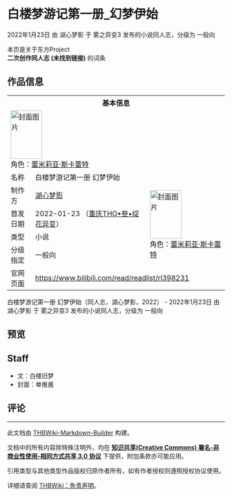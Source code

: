 # 白楼梦游记第一册_幻梦伊始

<!-- source html: G:\repos\THBWiki-Markdown-Builder\THBWikiMarkdown\Temp\main\3\3f\ns0%3A%E7%99%BD%E6%A5%BC%E6%A2%A6%E6%B8%B8%E8%AE%B0%E7%AC%AC%E4%B8%80%E5%86%8C_%E5%B9%BB%E6%A2%A6%E4%BC%8A%E5%A7%8B.html -->

2022年1月23日 由 湖心梦影 于 雾之异变3 发布的小说同人志，分级为 一般向

本页是关于东方Project  
 **二次创作同人志 (未找到链接)** 的词条

## 作品信息

<table><tbody><tr><th colspan="3">基本信息</th></tr><tr><td class="cover-artwork-mobile" colspan="2"><a href="./文件-白楼梦游记第一册_幻梦伊始封面.png.md" class="image" title="封面图片"><img alt="封面图片" src="https://upload.thwiki.cc/thumb/5/5e/%E7%99%BD%E6%A5%BC%E6%A2%A6%E6%B8%B8%E8%AE%B0%E7%AC%AC%E4%B8%80%E5%86%8C_%E5%B9%BB%E6%A2%A6%E4%BC%8A%E5%A7%8B%E5%B0%81%E9%9D%A2.png/73px-%E7%99%BD%E6%A5%BC%E6%A2%A6%E6%B8%B8%E8%AE%B0%E7%AC%AC%E4%B8%80%E5%86%8C_%E5%B9%BB%E6%A2%A6%E4%BC%8A%E5%A7%8B%E5%B0%81%E9%9D%A2.png" decoding="async" loading="lazy" width="73" height="112" srcset="https://upload.thwiki.cc/thumb/5/5e/%E7%99%BD%E6%A5%BC%E6%A2%A6%E6%B8%B8%E8%AE%B0%E7%AC%AC%E4%B8%80%E5%86%8C_%E5%B9%BB%E6%A2%A6%E4%BC%8A%E5%A7%8B%E5%B0%81%E9%9D%A2.png/110px-%E7%99%BD%E6%A5%BC%E6%A2%A6%E6%B8%B8%E8%AE%B0%E7%AC%AC%E4%B8%80%E5%86%8C_%E5%B9%BB%E6%A2%A6%E4%BC%8A%E5%A7%8B%E5%B0%81%E9%9D%A2.png 1.5x, https://upload.thwiki.cc/thumb/5/5e/%E7%99%BD%E6%A5%BC%E6%A2%A6%E6%B8%B8%E8%AE%B0%E7%AC%AC%E4%B8%80%E5%86%8C_%E5%B9%BB%E6%A2%A6%E4%BC%8A%E5%A7%8B%E5%B0%81%E9%9D%A2.png/146px-%E7%99%BD%E6%A5%BC%E6%A2%A6%E6%B8%B8%E8%AE%B0%E7%AC%AC%E4%B8%80%E5%86%8C_%E5%B9%BB%E6%A2%A6%E4%BC%8A%E5%A7%8B%E5%B0%81%E9%9D%A2.png 2x" data-file-width="860" data-file-height="1317"></a><div class="cover-char">角色：<a href="./蕾米莉亚·斯卡蕾特.md" title="蕾米莉亚·斯卡蕾特">蕾米莉亚·斯卡蕾特</a></div></td>
</tr><tr><td class="label">名称</td><td colspan="2"> 白楼梦游记第一册 幻梦伊始 </td></tr><tr><td class="label">制作方</td><td><a href="./湖心梦影.md" title="湖心梦影">湖心梦影</a></td><td class="cover-artwork" rowspan="4" style="min-width:112px;"><a href="./文件-白楼梦游记第一册_幻梦伊始封面.png.md" class="image" title="封面图片"><img alt="封面图片" src="https://upload.thwiki.cc/thumb/5/5e/%E7%99%BD%E6%A5%BC%E6%A2%A6%E6%B8%B8%E8%AE%B0%E7%AC%AC%E4%B8%80%E5%86%8C_%E5%B9%BB%E6%A2%A6%E4%BC%8A%E5%A7%8B%E5%B0%81%E9%9D%A2.png/73px-%E7%99%BD%E6%A5%BC%E6%A2%A6%E6%B8%B8%E8%AE%B0%E7%AC%AC%E4%B8%80%E5%86%8C_%E5%B9%BB%E6%A2%A6%E4%BC%8A%E5%A7%8B%E5%B0%81%E9%9D%A2.png" decoding="async" loading="lazy" width="73" height="112" srcset="https://upload.thwiki.cc/thumb/5/5e/%E7%99%BD%E6%A5%BC%E6%A2%A6%E6%B8%B8%E8%AE%B0%E7%AC%AC%E4%B8%80%E5%86%8C_%E5%B9%BB%E6%A2%A6%E4%BC%8A%E5%A7%8B%E5%B0%81%E9%9D%A2.png/110px-%E7%99%BD%E6%A5%BC%E6%A2%A6%E6%B8%B8%E8%AE%B0%E7%AC%AC%E4%B8%80%E5%86%8C_%E5%B9%BB%E6%A2%A6%E4%BC%8A%E5%A7%8B%E5%B0%81%E9%9D%A2.png 1.5x, https://upload.thwiki.cc/thumb/5/5e/%E7%99%BD%E6%A5%BC%E6%A2%A6%E6%B8%B8%E8%AE%B0%E7%AC%AC%E4%B8%80%E5%86%8C_%E5%B9%BB%E6%A2%A6%E4%BC%8A%E5%A7%8B%E5%B0%81%E9%9D%A2.png/146px-%E7%99%BD%E6%A5%BC%E6%A2%A6%E6%B8%B8%E8%AE%B0%E7%AC%AC%E4%B8%80%E5%86%8C_%E5%B9%BB%E6%A2%A6%E4%BC%8A%E5%A7%8B%E5%B0%81%E9%9D%A2.png 2x" data-file-width="860" data-file-height="1317"></a><div class="cover-char">角色：<a href="./蕾米莉亚·斯卡蕾特.md" title="蕾米莉亚·斯卡蕾特">蕾米莉亚·斯卡蕾特</a></div></td>
</tr><tr><td class="label">首发日期</td><td>2022-01-23&#160;（<a href="/展会作品列表?e=%E9%9B%BE%E4%B9%8B%E5%BC%82%E5%8F%98%233">重庆THO•叁•绽花异变</a>）</td></tr><tr><td class="label">类型</td><td>小说</td></tr><tr><td class="label">分级指定</td><td>一般向</td></tr>
<tr><td class="label">官网页面</td><td colspan="2"><a rel="nofollow" class="external free" href="https://www.bilibili.com/read/readlist/rl398231">https://www.bilibili.com/read/readlist/rl398231</a></td></tr></tbody></table>

白楼梦游记第一册 幻梦伊始（同人志，湖心梦影，2022） - 2022年1月23日 由 湖心梦影 于 雾之异变3 发布的小说同人志，分级为 一般向

## 预览

## Staff
- 文：白楼旧梦
- 封面：单推酱


## 评论




---

此文档由 [THBWiki-Markdown-Builder](https://github.com/Delsin-Yu/THBWiki-Markdown-Builder) 构建。

文档中的所有内容除特殊注明外，均在 [**知识共享(Creative Commons) 署名-非商业性使用-相同方式共享 3.0 协议**](https://creativecommons.org/licenses/by-sa/3.0/deed.zh-hans) 下提供，附加条款亦可能应用。

引用类型与其他类型作品版权归原作者所有，如有作者授权则遵照授权协议使用。

详细请查阅 [THBWiki：免责声明](https://thbwiki.cc/THBWiki:%E5%85%8D%E8%B4%A3%E5%A3%B0%E6%98%8E)。


